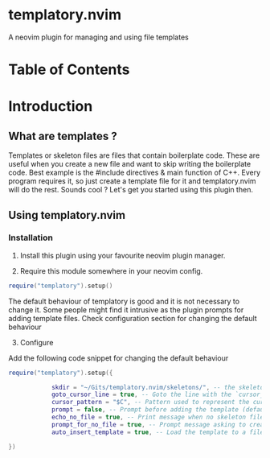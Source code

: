 # templatory.nvim
A neovim plugin for managing and using file templates

# Table of Contents

# Introduction

## What are templates ?

Templates or skeleton files are files that contain boilerplate code. These are useful when you create a new file and want to skip writing the boilerplate code. Best example is the #include directives & main function of C++. Every program requires it, so just create a template file for it and templatory.nvim will do the rest. Sounds cool ? Let's get you started using this plugin then.

## Using templatory.nvim

### Installation

1. Install this plugin using your favourite neovim plugin manager.

2. Require this module somewhere in your neovim config.

```lua
require("templatory").setup()
```

The default behaviour of templatory is good and it is not necessary to change it. Some people might find it intrusive as the plugin prompts for adding template files. Check configuration section for changing the default behaviour

3. Configure

Add the following code snippet for changing the default behaviour

```lua
require("templatory").setup({

            skdir = "~/Gits/templatory.nvim/skeletons/", -- the skeleton directory
            goto_cursor_line = true, -- Goto the line with the `cursor_pattern` after inserting template (default: true)
            cursor_pattern = "$C", -- Pattern used to represent the cursor position after template insertion (default: $C)
            prompt = false, -- Prompt before adding the template (default: false)
            echo_no_file = true, -- Print message when no skeleton file is found for the current filetype (default: false)
            prompt_for_no_file = true, -- Prompt message asking to create a template when no file is found (default: false)
            auto_insert_template = true, -- Load the template to a file automagically without needing to call `:TemplatoryInject`

})
````
